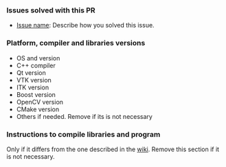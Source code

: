 ### Issues solved with this PR

- [Issue name](link_to_issue): Describe how you solved this issue.

### Platform, compiler and libraries versions

- OS and version
- C++ compiler
- Qt version
- VTK version
- ITK version
- Boost version
- OpenCV version
- CMake version
- Others if needed. Remove if its is not necessary

### Instructions to compile libraries and program

Only if it differs from the one described in the [wiki](https://github.com/fblupi/3DCurator/wiki/Getting-Started). Remove this section if it is not necessary.
